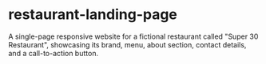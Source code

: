 # restaurant-landing-page
A single-page responsive website for a fictional restaurant called "Super 30 Restaurant", showcasing its brand, menu, about section, contact details, and a call-to-action button.
